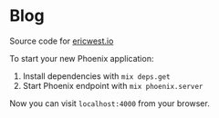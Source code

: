 # Blog

Source code for [ericwest.io](http://ericwest.io)

To start your new Phoenix application:

1. Install dependencies with `mix deps.get`
2. Start Phoenix endpoint with `mix phoenix.server`

Now you can visit `localhost:4000` from your browser.
